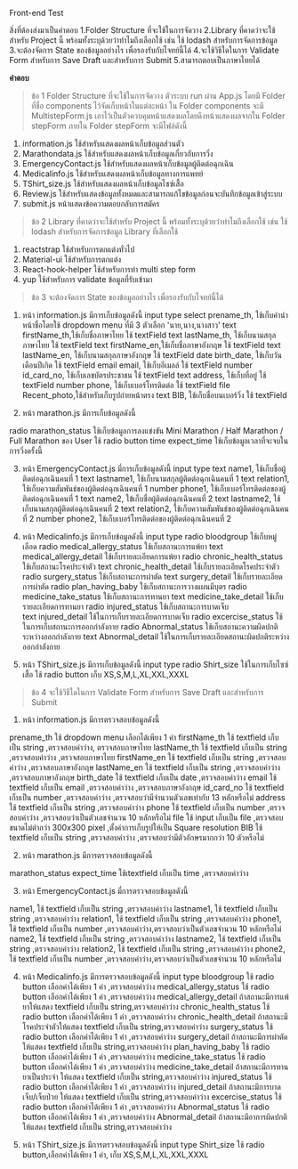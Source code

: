 Front-end Test

สิ่งที่ต้องส่งมาเป็นคำตอบ
1.Folder Structure ที่จะใช้ในการจัดวาง
2.Library ที่คาดว่าจะใช้สำหรับ Project นี้ พร้อมทั้งระบุด้วยว่าทำไมถึงเลือกใช้ เช่น ใช้ lodash สำหรับการจัดการข้อมูล
3.จะต้องจัดการ State ของข้อมูลอย่างไร เพื่อรองรับกับโจทย์นี้ได้
4.จะใช้วิธีใดในการ Validate Form สำหรับการ Save Draft และสำหรับการ Submit
5.สามารถตอบเป็นภาษาไทยได้

**คำตอบ**

>ข้อ 1
Folder Structure ที่จะใช้ในการจัดวาง 
ตัวระบบ run ผ่าน App.js โดยมี Folder ที่ชื่อ components ไว้จัดเก็บหน้าในแต่ละหน้า
ใน Folder components จะมี MultistepForm.js เอาไว้เป็นตัวควบคุมหน้าแสดงผลโดยดึงหน้าแสดงผลจากใน Folder stepForm
ภายใน Folder stepForm จะมีไฟล์ดังนี้ 

1. information.js ใช้สำหรับแสดงผลหน้าเก็บข้อมูลส่วนตัว
2. Marathondata.js ใช้สำหรับแสดงผลหน้าเก็บข้อมูลเกี่ยวกับการวิ่ง
3. EmergencyContact.js ใช้สำหรับแสดงผลหน้าเก็บข้อมูลผู้ติดต่อฉุกเฉิน
4. Medicalinfo.js ใช้สำหรับแสดงผลหน้าเก็บข้อมูลทางการแพทย์
5. TShirt_size.js ใช้สำหรับแสดงผลหน้าเก็บข้อมูลไซซ์เสื้อ
6. Review.js ใช้สำหรับแสดงข้อมูลทั้งหมดและสามารถแก้ไขข้อมูลก่อนจะบันทึกข้อมูลเข้าสู่ระบบ 
7. submit.js หน้าแสดงข้อความตอบกลับการสมัคร

>ข้อ 2
Library ที่คาดว่าจะใช้สำหรับ Project นี้ พร้อมทั้งระบุด้วยว่าทำไมถึงเลือกใช้ เช่น ใช้ lodash สำหรับการจัดการข้อมูล
Library ที่เลือกใช้

1. reactstrap ใช้สำหรับการตกแต่งทั่วไป 
2. Material-ui ใช้สำหรับการตกแต่ง
3. React-hook-helper ใช้สำหรับการทำ multi step form
4. yup ใช้สำหรับการ validate ข้อมูลที่รับเข้ามา


>ข้อ 3
จะต้องจัดการ State ของข้อมูลอย่างไร เพื่อรองรับกับโจทย์นี้ได้

1. หน้า information.js มีการเก็บข้อมูลดังนี้
input type
select      prename_th,  ใช้เก็บคำนำหน้าชื่อโดยใช้ dropdown menu ที่มี 3 ตัวเลือก 'นาย,นาง,นางสาว'
text        firstName_th,ใช้เก็บชื่อภาษาไทย        ใช้ textField
text        lastName_th, ใช้เก็บนามสกุลภาษาไทย    ใช้ textField
text        firstName_en,ใช้เก็บชื่อภาษาอังกฤษ      ใช้ textField
text        lastName_en, ใช้เก็บนามสกุลภาษาอังกฤษ  ใช้ textField
date        birth_date,  ใช้เก็บวันเดือนปีเกิด        ใช้ textField
email       email,       ใช้เก็บอีเมลล์             ใช้ textField
number      id_card_no,  ใช้เก็บเลขบัตรประชาชน     ใช้ textField
text        address,     ใช้เก็บที่อยู่               ใช้ textField
number      phone,       ใช้เก็บเบอร์โทรติดต่อ       ใช้ textField
file        Recent_photo,ใช้สำหรับเก็บรูปถ่ายหน้าตรง
text        BIB,         ใช้เก็บชื่อบนเบอร์วิ่ง        ใช้ textField

2. หน้า marathon.js มีการเก็บข้อมูลดังนี้

radio        marathon_status ใช้เก็บข้อมูลการลงแข่งขัน Mini Marathon / Half Marathon / Full Marathon ของ User ใช้ radio button
time         expect_time ใช้เก็บข้อมูลเวลาที่จะจบในการวิ่งครั้งนี้ 

3. หน้า EmergencyContact.js มี่การเก็บข้อมูลดังนี้
input type
text      name1,     ใช้เก็บชื่อผู้ติดต่อฉุกเฉินคนที่ 1
text      lastname1, ใช้เก็บนามสกุลผู้ติดต่อฉุกเฉินคนที่ 1
text      relation1, ใช้เก็บความสัมพันธ์ของผู้ติดต่อฉุกเฉินคนที่ 1
number    phone1,    ใช้เก็บเบอร์โทรติดต่อของผู้ติดต่อฉุกเฉินคนที่ 1
text      name2,     ใข้เก็บชื่อผู้ติดต่อฉุกเฉินคนที่ 2
text      lastname2, ใช้เก็บนามสกุลผู้ติดต่อฉุกเฉินคนที่ 2
text      relation2, ใช้เก็บความสัมพันธ์ของผู้ติดต่อฉุกเฉินคนที่ 2
number    phone2,    ใช้เก็บเบอร์โทรติดต่อของผู้ติดต่อฉุกเฉินคนที่ 2

4. หน้า Medicalinfo.js มีการเก็บข้อมูลดังนี้
input type
radio          bloodgroup             ใช้เก็บหมู่เลือด
radio          medical_allergy_status ใช้เก็บสถานะการแพ้ยา
text           medical_allergy_detail ใช้เก็บรายละเอียดการแพ้ยา
radio          chronic_health_status  ใช้เก็บสถานะโรคประจำตัว
text           chronic_health_detail  ใช้เก็บรายละเอียดโรคประจำตัว
radio          surgery_status         ใช้เก็บสถานะการผ่าตัด
text           surgery_detail         ใช้เก็บรายละเอียดการผ่าตัด
radio          plan_having_baby       ใช้เก็บสถานะการวางแผนมีบุตร
radio          medicine_take_status   ใช้เก็บสถานะการทานยา
text           medicine_take_detail   ใช้เก็บรายละเอียดการทานยา
radio          injured_status         ใช้เก็บสถานะการบาดเจ็บ  
text           injured_detail         ใช้ในการเก็บรายละเอียดการบาดเจ็บ
radio          excercise_status       ใช้ในการเก็บสถานะการออกกำลังกาย
radio          Abnormal_status        ใช้เก็บสถานะความผิดปกติระหว่างออกกำลังกาย
text           Abnormal_detail        ใช้ในการเก็บรายละเอียดสถานะผิดปกติระหว่างออกกำลังกาย

5. หน้า TShirt_size.js มีการเก็บข้อมูลดังนี้
input type
radio          Shirt_size             ใช้ในการเก็บไซซ์เสื้อ ใช้ radio button เก็บ XS,S,M,L,XL,XXL,XXXL


>ข้อ 4 
จะใช้วิธีใดในการ Validate Form สำหรับการ Save Draft และสำหรับการ Submit

1. หน้า information.js มีการตรวจสอบข้อมูลดังนี้

prename_th    ใช้ dropdown menu เลือกได้เพียง 1 ค่า
firstName_th  ใช้ textfield เก็บเป็น string ,ตรวจสอบค่าว่าง, ตรวจสอบภาษาไทย
lastName_th   ใช้ textfield เก็บเป็น string ,ตรวจสอบค่าว่าง  ,ตรวจสอบภาษาไทย
firstName_en  ใช้ textfield เก็บเป็น string ,ตรวจสอบค่าว่าง ,ตรวจสอบภาษาอังกฤษ
lastName_en   ใช้ textfield เก็บเป็น string ,ตรวจสอบค่าว่าง  ,ตรวจสอบภาษาอังกฤษ
birth_date    ใช้ textfield เก็บเป็น date ,ตรวจสอบค่าว่าง 
email         ใช้ textfield เก็บเป็น email ,ตรวจสอบค่าว่าง ,ตรวจสอบภาษาอังกฤษ
id_card_no    ใช้ textfield เก็บเป็น number ,ตรวจสอบค่าว่าง ,ตรวจสอบว่ามีจำนวนตัวเลขเท่ากับ 13 หลักหรือไม่
address       ใช้ textfield เก็บเป็น string ,ตรวจสอบค่าว่าง
phone         ใช้ textfield เก็บเป็น number ,ตรวจสอบค่าว่าง ,ตรวจสอบว่าเป็นตัวเลขจำนวน 10 หลักหรือไม่
file          ใช้ input เก็บเป็น file ,ตรวจสอบขนาดไม่ตำกว่า 300x300 pixel ,ตั้งค่าการเก็บรูปให้เป็น Square resolution
BIB           ใช้ textfield เก็บเป็น string ,ตรวจสอบค่าว่าง ,ตรวจสอบว่ามีตัวอักษรมากกว่า 10 ตัวหรือไม่ 

2. หน้า marathon.js มีการตรวจสอบข้อมูลดังนี้

marathon_status
expect_time ใช้เtextfield เก็บเป็น time ,ตรวจสอบค่าว่าง

3. หน้า EmergencyContact.js มี่การตรวจสอบข้อมูลดังนี้

name1,     ใช้ textfield เก็บเป็น string ,ตรวจสอบค่าว่าง
lastname1, ใช้ textfield เก็บเป็น string ,ตรวจสอบค่าว่าง
relation1, ใช้ textfield เก็บเป็น string ,ตรวจสอบค่าว่าง
phone1,    ใช้ textfield เก็บเป็น number ,ตรวจสอบค่าว่าง,ตรวจสอบว่าเป็นตัวเลขจำนวน 10 หลักหรือไม่
name2,     ใช้ textfield เก็บเป็น string ,ตรวจสอบค่าว่าง
lastname2, ใช้ textfield เก็บเป็น string ,ตรวจสอบค่าว่าง
relation2, ใช้ textfield เก็บเป็น string ,ตรวจสอบค่าว่าง
phone2,    ใช้ textfield เก็บเป็น number ,ตรวจสอบค่าว่าง,ตรวจสอบว่าเป็นตัวเลขจำนวน 10 หลักหรือไม่

4. หน้า Medicalinfo.js มีการตรวจสอบข้อมูลดังนี้
input type
bloodgroup             ใช้ radio button เลือกค่าได้เพียง 1 ค่า ,ตรวจสอบค่าว่าง 
medical_allergy_status ใช้ radio button เลือกค่าได้เพียง 1 ค่า ,ตรวจสอบค่าว่าง
medical_allergy_detail ถ้าสถานะมีการแพ้ยาให้แสดง textfield เก็บเป็น string,ตรวจสอบค่าว่าง 
chronic_health_status  ใช้ radio button เลือกค่าได้เพียง 1 ค่า ,ตรวจสอบค่าว่าง
chronic_health_detail  ถ้าสถานะมีโรคประจำตัวให้แสดง textfield เก็บเป็น string,ตรวจสอบค่าว่าง 
surgery_status         ใช้ radio button เลือกค่าได้เพียง 1 ค่า ,ตรวจสอบค่าว่าง
surgery_detail         ถ้าสถานะมีการผ่าตัดให้แสดง textfield เก็บเป็น string,ตรวจสอบค่าว่าง 
plan_having_baby       ใช้ radio button เลือกค่าได้เพียง 1 ค่า ,ตรวจสอบค่าว่าง
medicine_take_status   ใช้ radio button เลือกค่าได้เพียง 1 ค่า ,ตรวจสอบค่าว่าง
medicine_take_detail   ถ้าสถานะมีการทานยาเป็นประจำ ให้แสดง textfield เก็บเป็น string,ตรวจสอบค่าว่าง 
injured_status         ใช้ radio button เลือกค่าได้เพียง 1 ค่า ,ตรวจสอบค่าว่าง
injured_detail         ถ้าสถานะมีการบาดเจ็บ/เจ็บป่วย ให้แสดง textfield เก็บเป็น string,ตรวจสอบค่าว่าง 
excercise_status       ใช้ radio button เลือกค่าได้เพียง 1 ค่า ,ตรวจสอบค่าว่าง
Abnormal_status        ใช้ radio button เลือกค่าได้เพียง 1 ค่า ,ตรวจสอบค่าว่าง
Abnormal_detail        ถ้าสถานะมีอาการผิดปกติ ให้แสดง textfield เก็บเป็น string,ตรวจสอบค่าว่าง 

5. หน้า TShirt_size.js มีการตรวจสอบข้อมูลดังนี้
input type
Shirt_size             ใช้ radio button,เลือกค่าได้เพียง 1 ค่า, เก็บ XS,S,M,L,XL,XXL,XXXL